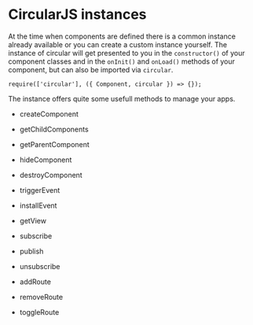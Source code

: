 # CircularJS instances

At the time when components are defined there is a common instance already available or you can create a custom instance yourself. The instance of circular will get presented to you in the `constructor()` of your component classes and in the `onInit()` and `onLoad()` methods of your component, but can also be imported via `circular`.

```JS
require(['circular'], ({ Component, circular }) => {});
```

The instance offers quite some usefull methods to manage your apps.

- createComponent
- getChildComponents
- getParentComponent
- hideComponent
- destroyComponent

- triggerEvent
- installEvent
- getView
- subscribe
- publish
- unsubscribe
- addRoute
- removeRoute
- toggleRoute

